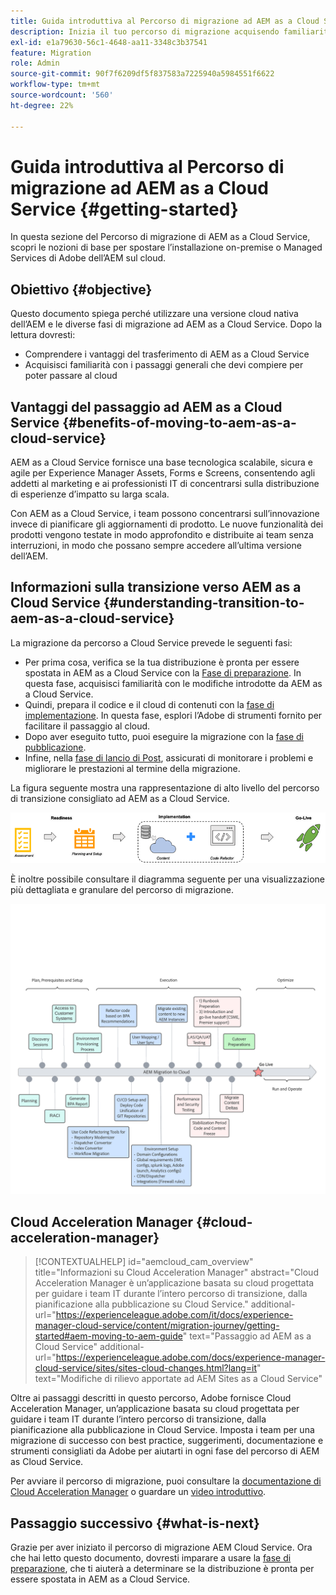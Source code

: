 ```yaml
---
title: Guida introduttiva al Percorso di migrazione ad AEM as a Cloud Service
description: Inizia il tuo percorso di migrazione acquisendo familiarità con le nozioni di base sul passaggio ad AEM as a Cloud Service
exl-id: e1a79630-56c1-4648-aa11-3348c3b37541
feature: Migration
role: Admin
source-git-commit: 90f7f6209df5f837583a7225940a5984551f6622
workflow-type: tm+mt
source-wordcount: '560'
ht-degree: 22%

---
```


# Guida introduttiva al Percorso di migrazione ad AEM as a Cloud Service {#getting-started}

In questa sezione del Percorso di migrazione di AEM as a Cloud Service, scopri le nozioni di base per spostare l’installazione on-premise o Managed Services di Adobe dell’AEM sul cloud.

## Obiettivo {#objective}

Questo documento spiega perché utilizzare una versione cloud nativa dell’AEM e le diverse fasi di migrazione ad AEM as a Cloud Service. Dopo la lettura dovresti:

* Comprendere i vantaggi del trasferimento di AEM as a Cloud Service
* Acquisisci familiarità con i passaggi generali che devi compiere per poter passare al cloud

## Vantaggi del passaggio ad AEM as a Cloud Service {#benefits-of-moving-to-aem-as-a-cloud-service}

AEM as a Cloud Service fornisce una base tecnologica scalabile, sicura e agile per Experience Manager Assets, Forms e Screens, consentendo agli addetti al marketing e ai professionisti IT di concentrarsi sulla distribuzione di esperienze d’impatto su larga scala.

Con AEM as a Cloud Service, i team possono concentrarsi sull’innovazione invece di pianificare gli aggiornamenti di prodotto. Le nuove funzionalità dei prodotti vengono testate in modo approfondito e distribuite ai team senza interruzioni, in modo che possano sempre accedere all’ultima versione dell’AEM.

## Informazioni sulla transizione verso AEM as a Cloud Service {#understanding-transition-to-aem-as-a-cloud-service}

La migrazione da percorso a Cloud Service prevede le seguenti fasi:

* Per prima cosa, verifica se la tua distribuzione è pronta per essere spostata in AEM as a Cloud Service con la [Fase di preparazione](/help/journey-migration/readiness.md). In questa fase, acquisisci familiarità con le modifiche introdotte da AEM as a Cloud Service.
* Quindi, prepara il codice e il cloud di contenuti con la [fase di implementazione](/help/journey-migration/implementation.md). In questa fase, esplori l’Adobe di strumenti fornito per facilitare il passaggio al cloud.
* Dopo aver eseguito tutto, puoi eseguire la migrazione con la [fase di pubblicazione](/help/journey-migration/go-live.md).
* Infine, nella [fase di lancio di Post](/help/journey-migration/post-go-live.md), assicurati di monitorare i problemi e migliorare le prestazioni al termine della migrazione.

La figura seguente mostra una rappresentazione di alto livello del percorso di transizione consigliato ad AEM as a Cloud Service.

![immagine](/help/journey-migration/assets/move-aemcloud-process.png)

È inoltre possibile consultare il diagramma seguente per una visualizzazione più dettagliata e granulare del percorso di migrazione.

![immagine](/help/journey-migration/assets/migration-process.png)

## Cloud Acceleration Manager {#cloud-acceleration-manager}

>[!CONTEXTUALHELP]
>id="aemcloud_cam_overview"
>title="Informazioni su Cloud Acceleration Manager"
>abstract="Cloud Acceleration Manager è un’applicazione basata su cloud progettata per guidare i team IT durante l’intero percorso di transizione, dalla pianificazione alla pubblicazione su Cloud Service."
>additional-url="https://experienceleague.adobe.com/it/docs/experience-manager-cloud-service/content/migration-journey/getting-started#aem-moving-to-aem-guide" text="Passaggio ad AEM as a Cloud Service"
>additional-url="https://experienceleague.adobe.com/docs/experience-manager-cloud-service/sites/sites-cloud-changes.html?lang=it" text="Modifiche di rilievo apportate ad AEM Sites as a Cloud Service"

Oltre ai passaggi descritti in questo percorso, Adobe fornisce Cloud Acceleration Manager, un’applicazione basata su cloud progettata per guidare i team IT durante l’intero percorso di transizione, dalla pianificazione alla pubblicazione in Cloud Service. Imposta i team per una migrazione di successo con best practice, suggerimenti, documentazione e strumenti consigliati da Adobe per aiutarti in ogni fase del percorso di AEM as Cloud Service.

Per avviare il percorso di migrazione, puoi consultare la [documentazione di Cloud Acceleration Manager](/help/journey-migration/cloud-acceleration-manager/using-cam/getting-started-cam.md) o guardare un [video introduttivo](https://experienceleague.adobe.com/?launch=ExperienceManager-A-1-2021.1.migration&amp;recommended=ExperienceManager-A-1-2021.1.migration&amp;lang=en#dashboard/learning).

## Passaggio successivo {#what-is-next}

Grazie per aver iniziato il percorso di migrazione AEM Cloud Service. Ora che hai letto questo documento, dovresti imparare a usare la [fase di preparazione](/help/journey-migration/readiness.md), che ti aiuterà a determinare se la distribuzione è pronta per essere spostata in AEM as a Cloud Service.
